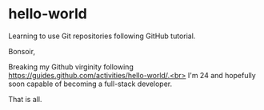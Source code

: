 # hello-world
Learning to use Git repositories following GitHub tutorial.

Bonsoir,

Breaking my Github virginity following https://guides.github.com/activities/hello-world/.<br>
I'm 24 and hopefully soon capable of becoming a full-stack developer.

That is all.
